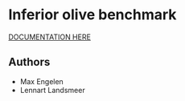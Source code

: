 # Inferior olive benchmark

[DOCUMENTATION HERE](https://llandsmeer.github.io/iotf)

## Authors

 - Max Engelen
 - Lennart Landsmeer
